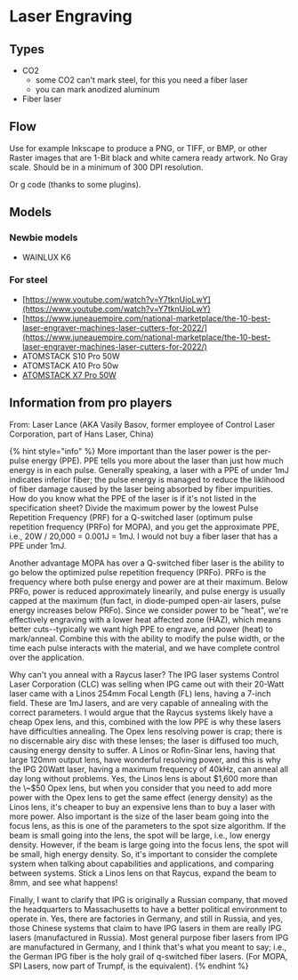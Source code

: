 # Laser Engraving

## Types

* CO2
  * some CO2 can't mark steel, for this you need a fiber laser
  * you can mark anodized aluminum
* Fiber laser&#x20;

## Flow

Use for example Inkscape to produce a PNG, or TIFF, or BMP, or other Raster images that are 1-Bit black and white camera ready artwork. No Gray scale. Should be in a minimum of 300 DPI resolution.

Or g code (thanks to some plugins).

## Models

### Newbie models

* WAINLUX K6

### For steel

* [https://www.youtube.com/watch?v=Y7tknUioLwY](https://www.youtube.com/watch?v=Y7tknUioLwY)
* [https://www.juneauempire.com/national-marketplace/the-10-best-laser-engraver-machines-laser-cutters-for-2022/](https://www.juneauempire.com/national-marketplace/the-10-best-laser-engraver-machines-laser-cutters-for-2022/)
* ATOMSTACK S10 Pro 50W&#x20;
* ATOMSTACK A10 Pro 50w
* [ATOMSTACK X7 Pro 50W](https://www.youtube.com/watch?v=0aT8im3G9RI)

## Information from pro players

From: Laser Lance (AKA Vasily Basov, former employee of Control Laser Corporation, part of Hans Laser, China)

{% hint style="info" %}
More important than the laser power is the per-pulse energy (PPE). PPE tells you more about the laser than just how much energy is in each pulse. Generally speaking, a laser with a PPE of under 1mJ indicates inferior fiber; the pulse energy is managed to reduce the liklihood of fiber damage caused by the laser being absorbed by fiber impurities. How do you know what the PPE of the laser is if it's not listed in the specification sheet? Divide the maximum power by the lowest Pulse Repetition Frequency (PRF) for a Q-switched laser (optimum pulse repetition frequency (PRFo) for MOPA), and you get the approximate PPE, i.e., 20W / 20,000 = 0.001J = 1mJ. I would not buy a fiber laser that has a PPE under 1mJ.

Another advantage MOPA has over a Q-switched fiber laser is the ability to go below the optimized pulse repetition frequency (PRFo). PRFo is the frequency where both pulse energy and power are at their maximum. Below PRFo, power is reduced approximately linearily, and pulse energy is usually capped at the maximum (fun fact, in diode-pumped open-air lasers, pulse energy increases below PRFo). Since we consider power to be "heat", we're effectively engraving with a lower heat affected zone (HAZ), which means better cuts--typically we want high PPE to engrave, and power (heat) to mark/anneal. Combine this with the ability to modify the pulse width, or the time each pulse interacts with the material, and we have complete control over the application.

Why can't you anneal with a Raycus laser? The IPG laser systems Control Laser Corporation (CLC) was selling when IPG came out with their 20-Watt laser came with a Linos 254mm Focal Length (FL) lens, having a 7-inch field. These are 1mJ lasers, and are very capable of annealing with the correct parameters. I would argue that the Raycus systems likely have a cheap Opex lens, and this, combined with the low PPE is why these lasers have difficulties annealing. The Opex lens resolving power is crap; there is no discernable airy disc with these lenses; the laser is diffused too much, causing energy density to suffer. A Linos or Rofin-Sinar lens, having that large 120mm output lens, have wonderful resolving power, and this is why the IPG 20Watt laser, having a maximum frequency of 40kHz, can anneal all day long without problems. Yes, the Linos lens is about $1,600 more than the \~$50 Opex lens, but when you consider that you need to add more power with the Opex lens to get the same effect (energy density) as the Linos lens, it's cheaper to buy an expensive lens than to buy a laser with more power. Also important is the size of the laser beam going into the focus lens, as this is one of the parameters to the spot size algorithm. If the beam is small going into the lens, the spot will be large, i.e., low energy density. However, if the beam is large going into the focus lens, the spot will be small, high energy density. So, it's important to consider the complete system when talking about capabilities and applications, and comparing between systems. Stick a Linos lens on that Raycus, expand the beam to 8mm, and see what happens!

Finally, I want to clarify that IPG is originally a Russian company, that moved the headquarters to Massachusetts to have a better political environment to operate in. Yes, there are factories in Germany, and still in Russia, and yes, those Chinese systems that claim to have IPG lasers in them are really IPG lasers (manufactured in Russia). Most general purpose fiber lasers from IPG are manufactured in Germany, and I think that's what you meant to say; i.e., the German IPG fiber is the holy grail of q-switched fiber lasers. (For MOPA, SPI Lasers, now part of Trumpf, is the equivalent).
{% endhint %}











